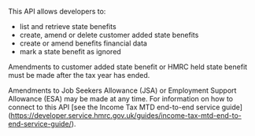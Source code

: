This API allows developers to:
* list and retrieve state benefits
* create, amend or delete customer added state benefits
* create or amend benefits financial data
* mark a state benefit as ignored

Amendments to customer added state benefit or HMRC held state benefit must be made after the tax year has ended.

Amendments to Job Seekers Allowance (JSA) or Employment Support Allowance (ESA) may be made at any time.
For information on how to connect to this API [see the Income Tax MTD end-to-end service guide] (https://developer.service.hmrc.gov.uk/guides/income-tax-mtd-end-to-end-service-guide/).
